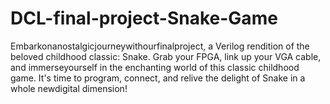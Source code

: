 # DCL-final-project-Snake-Game
 Embarkonanostalgicjourneywithourfinalproject, a Verilog rendition of the beloved
 childhood classic: Snake. Grab your FPGA, link up your VGA cable, and immerseyourself in
 the enchanting world of this classic childhood game. It's time to program, connect, and
 relive the delight of Snake in a whole newdigital dimension!
